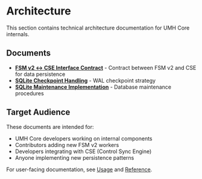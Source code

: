 # Architecture

This section contains technical architecture documentation for UMH Core internals.

## Documents

- **[FSM v2 ↔ CSE Interface Contract](fsm-v2-cse-contract.md)** - Contract between FSM v2 and CSE for data persistence
- **[SQLite Checkpoint Handling](sqlite-checkpoint-handling.md)** - WAL checkpoint strategy
- **[SQLite Maintenance Implementation](sqlite-maintenance-implementation.md)** - Database maintenance procedures

## Target Audience

These documents are intended for:
- UMH Core developers working on internal components
- Contributors adding new FSM v2 workers
- Developers integrating with CSE (Control Sync Engine)
- Anyone implementing new persistence patterns

For user-facing documentation, see [Usage](../usage/README.md) and [Reference](../reference/README.md).
